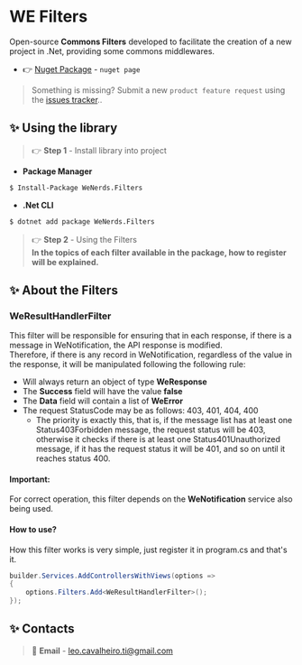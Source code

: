 ﻿# WE Filters

Open-source **Commons Filters** developed to facilitate the creation of a new project in .Net, providing some commons middlewares.

- 👉 [Nuget Package](https://www.nuget.org/packages/WeNerds.Filters) - `nuget page`

> Something is missing? Submit a new `product feature request` using the [issues tracker](https://github.com/leandrocavalheiro/wenerds/issues)..

## ✨ Using the library

> 👉 **Step 1** - Install library into project

- **Package Manager**

```bash
$ Install-Package WeNerds.Filters
```

- **.Net CLI**

```bash
$ dotnet add package WeNerds.Filters
```
> 👉 **Step 2** - Using the Filters<br>
**In the topics of each filter available in the package, how to register will be explained.**

## ✨ About the Filters
### **WeResultHandlerFilter**
This filter will be responsible for ensuring that in each response, if there is a message in WeNotification, the API response is modified.  
Therefore, if there is any record in WeNotification, regardless of the value in the response, it will be manipulated following the following rule:  
- Will always return an object of type **WeResponse<Error>**  
- The **Success** field will have the value **false**  
- The **Data** field will contain a list of **WeError**  
- The request StatusCode may be as follows: 403, 401, 404, 400  
    - The priority is exactly this, that is, if the message list has at least one Status403Forbidden message, the request status will be 403, otherwise it checks if there is at least one Status401Unauthorized message, if it has the request status it will be 401, and so on until it reaches status 400.

#### Important: 
For correct operation, this filter depends on the **WeNotification** service also being used.

#### How to use?

How this filter works is very simple, just register it in program.cs and that's it.
```csharp
builder.Services.AddControllersWithViews(options =>
{
    options.Filters.Add<WeResultHandlerFilter>();
});
```

## ✨ Contacts

> 📧 **Email** - leo.cavalheiro.ti@gmail.com
